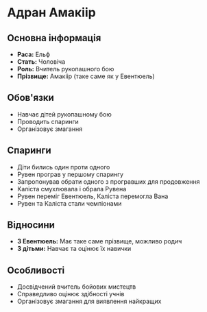 # Адран Амакіір

## Основна інформація
- **Раса:** Ельф
- **Стать:** Чоловіча
- **Роль:** Вчитель рукопашного бою
- **Прізвище:** Амакіір (таке саме як у Евентюель)

## Обов'язки
- Навчає дітей рукопашному бою
- Проводить спаринги
- Організовує змагання

## Спаринги
- Діти бились один проти одного
- Рувен програв у першому спарингу
- Запропонував обрати одного з програвших для продовження
- Каліста смухлювала і обрала Рувена
- Рувен переміг Евентюель, Каліста перемогла Вана
- Рувен та Каліста стали чемпіонами

## Відносини
- **З Евентюель:** Має таке саме прізвище, можливо родич
- **З дітьми:** Навчає та оцінює їх навички

## Особливості
- Досвідчений вчитель бойових мистецтв
- Справедливо оцінює здібності учнів
- Організовує змагання для виявлення найкращих
